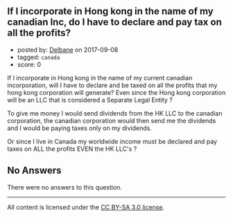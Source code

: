 ## If I incorporate in Hong kong in the name of my canadian Inc, do I have to declare and pay tax on all the profits?

- posted by: [Delbane](https://stackexchange.com/users/3342250/delbane) on 2017-09-08
- tagged: `canada`
- score: 0

<p>If I incorporate in Hong kong in the name of my current canadian incorporation, will I have to declare and be taxed on all the profits that my hong kong corporation will generate?
Even since the Hong kong corporation will be an LLC that is considered a Separate Legal Entity ?</p>

<p>To give me money I would send dividends from the HK LLC to the canadian corporation, the canadian corporation would then send me the dividends and I would be paying taxes only on my dividends.</p>

<p>Or since I live in Canada my worldwide income must be declared and pay taxes on ALL the profits EVEN the HK LLC's ?</p>


## No Answers

There were no answers to this question.


---

All content is licensed under the [CC BY-SA 3.0 license](https://creativecommons.org/licenses/by-sa/3.0/).
